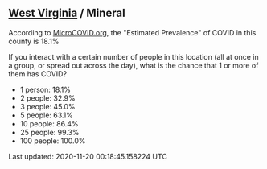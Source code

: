 
## [West Virginia](/united-states/west-virginia) / Mineral

According to [MicroCOVID.org](http://microcovid.org),
the "Estimated Prevalence" of COVID in this county is 18.1%

If you interact with a certain number of people in this location
(all at once in a group, or spread out across the day), what is the chance that
1 or more of them has COVID?

- 1 person: 18.1%
- 2 people: 32.9%
- 3 people: 45.0%
- 5 people: 63.1%
- 10 people: 86.4%
- 25 people: 99.3%
- 100 people: 100.0%

Last updated: 2020-11-20 00:18:45.158224 UTC
